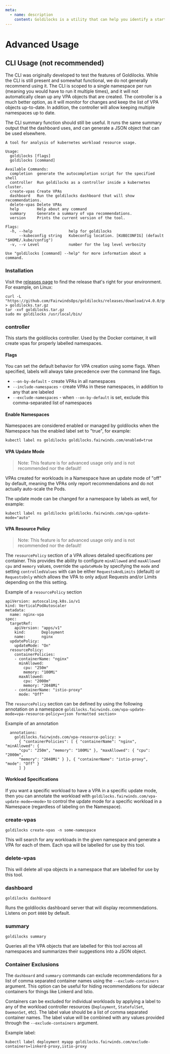 ```yaml
---
meta:
  - name: description
    content: Goldilocks is a utility that can help you identify a starting point for resource requests and limits. Here are some advanced usages.
---
```

# Advanced Usage

## CLI Usage (not recommended)

The CLI was originally developed to test the features of Goldilocks. While the CLI is still present and somewhat functional, we do not generally recommend using it. The CLI is scoped to a single namespace per run (meaning you would have to run it multiple times), and it will not automatically clean up any VPA objects that are created. The controller is a much better option, as it will monitor for changes and keep the list of VPA objects up-to-date. In addition, the controller will allow keeping multiple namespaces up to date.

The CLI summary function should still be useful. It runs the same summary output that the dashboard uses, and can generate a JSON object that can be used elsewhere.

```
A tool for analysis of kubernetes workload resource usage.

Usage:
  goldilocks [flags]
  goldilocks [command]

Available Commands:
  completion  generate the autocompletion script for the specified shell
  controller  Run goldilocks as a controller inside a kubernetes cluster.
  create-vpas Create VPAs
  dashboard   Run the goldilocks dashboard that will show recommendations.
  delete-vpas Delete VPAs
  help        Help about any command
  summary     Generate a summary of vpa recommendations.
  version     Prints the current version of the tool.

Flags:
  -h, --help                help for goldilocks
      --kubeconfig string   Kubeconfig location. [KUBECONFIG] (default "$HOME/.kube/config")
  -v, --v Level             number for the log level verbosity

Use "goldilocks [command] --help" for more information about a command.
```

### Installation

Visit the [releases page](https://github.com/FairwindsOps/goldilocks/releases) to find the release
that's right for your environment. For example, on Linux:
```
curl -L "https://github.com/FairwindsOps/goldilocks/releases/download/v4.0.0/goldilocks_4.0.0_linux_amd64.tar.gz" > goldilocks.tar.gz
tar -xvf goldilocks.tar.gz
sudo mv goldilocks /usr/local/bin/
```

### controller

This starts the goldilocks controller. Used by the Docker container, it will create vpas for properly labelled namespaces.

#### Flags
You can set the default behavior for VPA creation using some flags. When specified, labels will always take precedence over the command line flags.

* `--on-by-default` - create VPAs in all namespaces
* `--include-namespaces` - create VPAs in these namespaces, in addition to any that are labeled
* `--exclude-namespaces` - when `--on-by-default` is set, exclude this comma-separated list of namespaces

#### Enable Namespaces

Namespaces are considered enabled or managed by goldilocks when the Namespace
has the enabled label set to "true", for example:

```
kubectl label ns goldilocks goldilocks.fairwinds.com/enabled=true
```

#### VPA Update Mode

> Note: This feature is for advanced usage only and is not recommended nor the default!

VPAs created for workloads in a Namespace have an update mode of "off" by
default, meaning the VPAs only report recommendations and do not actually
auto-scale the Pods.

The update mode can be changed for a namespace by labels as well, for example:

```
kubectl label ns goldilocks goldilocks.fairwinds.com/vpa-update-mode="auto"
```

#### VPA Resource Policy

> Note: This feature is for advanced usage only and is not recommended nor the default!

The `resourcePolicy` section of a VPA allows detailed specifications per container.  This provides the ability to configure `minAllowed` and `maxAllowed` `cpu` and `memory` values, override the `updateMode` by specifying the `mode` and setting `controlledValues` with can be either `RequestsAndLimits` (default) or `RequestsOnly` which allows the VPA to only adjust Requests and/or Limits depending on the this setting.

Example of a `resourcePolicy` section

```
apiVersion: autoscaling.k8s.io/v1
kind: VerticalPodAutoscaler
metadata:
  name: nginx-vpa
spec:
  targetRef:
    apiVersion: "apps/v1"
    kind:       Deployment
    name:       nginx
  updatePolicy:
    updateMode: "On"
  resourcePolicy:
    containerPolicies:
    - containerName: "nginx"
      minAllowed:
        cpu: "250m"
        memory: "100Mi"
      maxAllowed:
        cpu: "2000m"
        memory: "2048Mi"
    - containerName: "istio-proxy"
      mode: "Off"
```

The `resourcePolicy` section can be defined by using the following annotation on a namespace `goldilocks.fairwinds.com/vpa-update-mode=vpa-resource-policy=<json formatted section>`

Example of an annotation

```
  annotations:
    goldilocks.fairwinds.com/vpa-resource-policy: >
      { "containerPolicies": [ { "containerName": "nginx", "minAllowed": {
      "cpu": "250m", "memory": "100Mi" }, "maxAllowed": { "cpu": "2000m",
      "memory": "2048Mi" } }, { "containerName": "istio-proxy", "mode": "Off" }
      ] }
```

#### Workload Specifications

If you want a specific workload to have a VPA in a specific update mode,
then you can annotate the workload with `goldilocks.fairwinds.com/vpa-update-mode=<mode>`
to control the update mode for a specific workload in a Namespace (regardless of labeling on the Namespace).

### create-vpas

`goldilocks create-vpas -n some-namespace`

This will search for any workloads in the given namespace and generate a VPA for each of them.  Each vpa will be labelled for use by this tool.

### delete-vpas

This will delete all vpa objects in a namespace that are labelled for use by this tool.

### dashboard

`goldilocks dashboard`

Runs the goldilocks dashboard server that will display recommendations. Listens on port `8080` by default.

### summary

`goldilocks summary`

Queries all the VPA objects that are labelled for this tool across all namespaces and summarizes their suggestions into a JSON object.

### Container Exclusions

The `dashboard` and `summary` commands can exclude recommendations for a list of comma separated container names using the `--exclude-containers` argument. This option can be useful for hiding recommendations for sidecar containers for things like Linkerd and Istio.

Containers can be excluded for individual workloads by applying a label to any of the workload controller resources (`Deployment`, `StatefulSet`, `DaemonSet`, etc). The label value should be a list of comma separated container names. The label value will be combined with any values provided through the `--exclude-containers` argument.

Example label:

`kubectl label deployment myapp goldilocks.fairwinds.com/exclude-containers=linkerd-proxy,istio-proxy`
